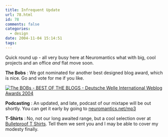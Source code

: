 ```yaml
---
title: Infrequent Update
url: 78.html
id: 78
comments: false
categories:
  - design
date: 2004-11-04 15:14:51
tags:
---
```


Quick round up - all very busy here at Neuromantics what with big, cool projects and an office _and_ flat move soon.

**The Bobs** : We got nominated for another best designed blog award, which is nice. Go and vote for me if you like.

[![The BOBs - BEST OF THE BLOGS - Deutsche Welle International Weblog Awards 2004](http://www.thebobs.de/banner/suggest_128x26_1.gif)](http://www.thebobs.de/)

**Podcasting** : An updated, and late, podcast of our mixtape will be out shortly. You can get it early by going to [neuromantics.net/mp3](http://neuromantics.net/mp3)

**T-Shirts** : No, not our long awaited range, but a cool selection over at [Bulletproof T Shirts](http://www.bulletprooftshirts.com/>). Tell them we sent you and I may be able to cover my modesty finally.